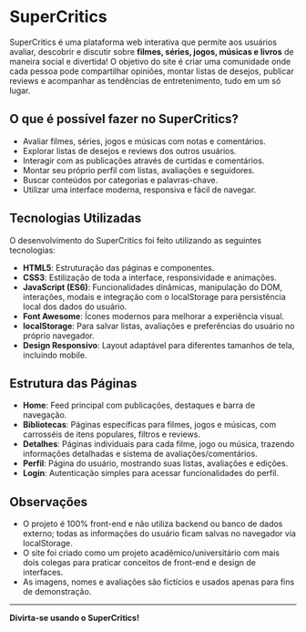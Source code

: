 # SuperCritics

SuperCritics é uma plataforma web interativa que permite aos usuários avaliar, descobrir e discutir sobre **filmes, séries, jogos, músicas e livros** de maneira social e divertida! O objetivo do site é criar uma comunidade onde cada pessoa pode compartilhar opiniões, montar listas de desejos, publicar reviews e acompanhar as tendências de entretenimento, tudo em um só lugar.

## O que é possível fazer no SuperCritics?

- Avaliar filmes, séries, jogos e músicas com notas e comentários.
- Explorar listas de desejos e reviews dos outros usuários.
- Interagir com as publicações através de curtidas e comentários.
- Montar seu próprio perfil com listas, avaliações e seguidores.
- Buscar conteúdos por categorias e palavras-chave.
- Utilizar uma interface moderna, responsiva e fácil de navegar.

## Tecnologias Utilizadas

O desenvolvimento do SuperCritics foi feito utilizando as seguintes tecnologias:

- **HTML5**: Estruturação das páginas e componentes.
- **CSS3**: Estilização de toda a interface, responsividade e animações.
- **JavaScript (ES6)**: Funcionalidades dinâmicas, manipulação do DOM, interações, modais e integração com o localStorage para persistência local dos dados do usuário.
- **Font Awesome**: Ícones modernos para melhorar a experiência visual.
- **localStorage**: Para salvar listas, avaliações e preferências do usuário no próprio navegador.
- **Design Responsivo**: Layout adaptável para diferentes tamanhos de tela, incluindo mobile.

## Estrutura das Páginas

- **Home**: Feed principal com publicações, destaques e barra de navegação.
- **Bibliotecas**: Páginas específicas para filmes, jogos e músicas, com carrosséis de itens populares, filtros e reviews.
- **Detalhes**: Páginas individuais para cada filme, jogo ou música, trazendo informações detalhadas e sistema de avaliações/comentários.
- **Perfil**: Página do usuário, mostrando suas listas, avaliações e edições.
- **Login**: Autenticação simples para acessar funcionalidades do perfil.

## Observações

- O projeto é 100% front-end e não utiliza backend ou banco de dados externo; todas as informações do usuário ficam salvas no navegador via localStorage.
- O site foi criado como um projeto acadêmico/universitário com mais dois colegas para praticar conceitos de front-end e design de interfaces.
- As imagens, nomes e avaliações são fictícios e usados apenas para fins de demonstração.

---

**Divirta-se usando o SuperCritics!**